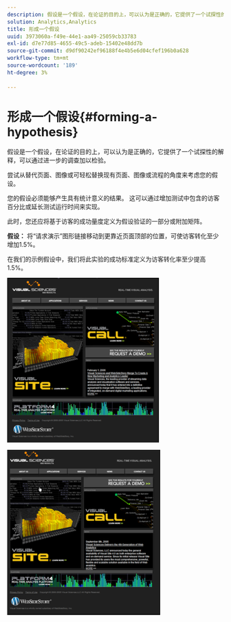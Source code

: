 ```yaml
---
description: 假设是一个假设，在论证的目的上，可以认为是正确的，它提供了一个试探性的解释，可以通过进一步的调查加以检验。
solution: Analytics,Analytics
title: 形成一个假设
uuid: 3973060a-f49e-44e1-aa49-25059cb33783
exl-id: d7e77d85-4655-49c5-adeb-15402e48dd7b
source-git-commit: d9df90242ef96188f4e4b5e6d04cfef196b0a628
workflow-type: tm+mt
source-wordcount: '189'
ht-degree: 3%

---
```


# 形成一个假设{#forming-a-hypothesis}

假设是一个假设，在论证的目的上，可以认为是正确的，它提供了一个试探性的解释，可以通过进一步的调查加以检验。

尝试从替代页面、图像或可轻松替换现有页面、图像或流程的角度来考虑您的假设。

您的假设必须能够产生具有统计意义的结果。 这可以通过增加测试中包含的访客百分比或延长测试运行时间来实现。

此时，您还应将基于访客的成功量度定义为假设验证的一部分或附加矩阵。

**假设：** 将“请求演示”图形链接移动到更靠近页面顶部的位置，可使访客转化至少增加1.5%。

在我们的示例假设中，我们将此实验的成功标准定义为访客转化率至少提高1.5%。

![](assets/ControlPage.png)

![](assets/TestPage.png)
